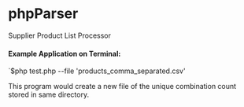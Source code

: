# phpParser
Supplier Product List Processor


#### Example Application on Terminal:
`$php test.php --file 'products_comma_separated.csv'


This program would create a new file of the unique combination count stored in same directory.

